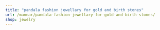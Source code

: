 ```yaml
---
title: "pandala fashion jewellary for gold and birth stones"
url: /mannar/pandala-fashion-jewellary-for-gold-and-birth-stones/
shop: jewelry
---
```

